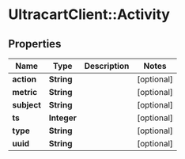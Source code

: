 # UltracartClient::Activity

## Properties
Name | Type | Description | Notes
------------ | ------------- | ------------- | -------------
**action** | **String** |  | [optional] 
**metric** | **String** |  | [optional] 
**subject** | **String** |  | [optional] 
**ts** | **Integer** |  | [optional] 
**type** | **String** |  | [optional] 
**uuid** | **String** |  | [optional] 


